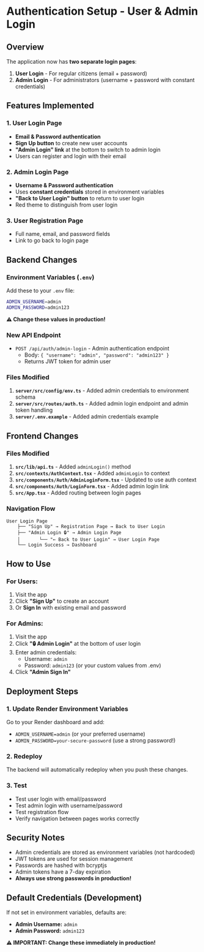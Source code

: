 # Authentication Setup - User & Admin Login

## Overview
The application now has **two separate login pages**:
1. **User Login** - For regular citizens (email + password)
2. **Admin Login** - For administrators (username + password with constant credentials)

## Features Implemented

### 1. User Login Page
- **Email & Password authentication**
- **Sign Up button** to create new user accounts
- **"Admin Login" link** at the bottom to switch to admin login
- Users can register and login with their email

### 2. Admin Login Page
- **Username & Password authentication**
- Uses **constant credentials** stored in environment variables
- **"Back to User Login" button** to return to user login
- Red theme to distinguish from user login

### 3. User Registration Page
- Full name, email, and password fields
- Link to go back to login page

## Backend Changes

### Environment Variables (`.env`)
Add these to your `.env` file:
```bash
ADMIN_USERNAME=admin
ADMIN_PASSWORD=admin123
```
**⚠️ Change these values in production!**

### New API Endpoint
- `POST /api/auth/admin-login` - Admin authentication endpoint
  - Body: `{ "username": "admin", "password": "admin123" }`
  - Returns JWT token for admin user

### Files Modified
1. **`server/src/config/env.ts`** - Added admin credentials to environment schema
2. **`server/src/routes/auth.ts`** - Added admin login endpoint and admin token handling
3. **`server/.env.example`** - Added admin credentials example

## Frontend Changes

### Files Modified
1. **`src/lib/api.ts`** - Added `adminLogin()` method
2. **`src/contexts/AuthContext.tsx`** - Added `adminLogin` to context
3. **`src/components/Auth/AdminLoginForm.tsx`** - Updated to use auth context
4. **`src/components/Auth/LoginForm.tsx`** - Added admin login link
5. **`src/App.tsx`** - Added routing between login pages

### Navigation Flow
```
User Login Page
    ├── "Sign Up" → Registration Page → Back to User Login
    ├── "Admin Login 🔒" → Admin Login Page
    │       └── "← Back to User Login" → User Login Page
    └── Login Success → Dashboard
```

## How to Use

### For Users:
1. Visit the app
2. Click **"Sign Up"** to create an account
3. Or **Sign In** with existing email and password

### For Admins:
1. Visit the app
2. Click **"🔒 Admin Login"** at the bottom of user login
3. Enter admin credentials:
   - Username: `admin`
   - Password: `admin123` (or your custom values from .env)
4. Click **"Admin Sign In"**

## Deployment Steps

### 1. Update Render Environment Variables
Go to your Render dashboard and add:
- `ADMIN_USERNAME=admin` (or your preferred username)
- `ADMIN_PASSWORD=your-secure-password` (use a strong password!)

### 2. Redeploy
The backend will automatically redeploy when you push these changes.

### 3. Test
- Test user login with email/password
- Test admin login with username/password
- Test registration flow
- Verify navigation between pages works correctly

## Security Notes
- Admin credentials are stored as environment variables (not hardcoded)
- JWT tokens are used for session management
- Passwords are hashed with bcryptjs
- Admin tokens have a 7-day expiration
- **Always use strong passwords in production!**

## Default Credentials (Development)
If not set in environment variables, defaults are:
- **Admin Username:** `admin`
- **Admin Password:** `admin123`

**⚠️ IMPORTANT: Change these immediately in production!**
